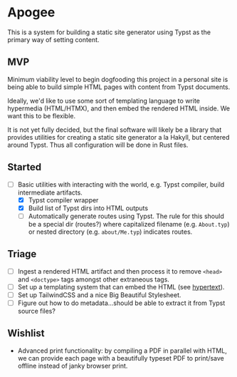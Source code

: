 # Apogee

This is a system for building a static site generator using Typst as the
primary way of setting content.

## MVP

Minimum viability level to begin dogfooding this project in a personal site is
being able to build simple HTML pages with content from Typst documents.

Ideally, we'd like to use some sort of templating language to write hypermedia
(HTML/HTMX), and then embed the rendered HTML inside. We want this to be flexible.

It is not yet fully decided, but the final software will likely be a library
that provides utilities for creating a static site generator a la Hakyll, but
centered around Typst. Thus all configuration will be done in Rust files.

## Started

- [ ] Basic utilities with interacting with the world, e.g. Typst compiler, build intermediate artifacts.
    - [x] Typst compiler wrapper
    - [x] Build list of Typst dirs into HTML outputs
    - [ ] Automatically generate routes using Typst. The rule for this should
      be a special dir (routes?) where capitalized filename (e.g. `About.typ`)
      or nested directory (e.g. `about/Me.typ`) indicates routes.

## Triage

- [ ] Ingest a rendered HTML artifact and then process it to remove `<head>` and `<doctype>` tags amongst other extraneous tags.
- [ ] Set up a templating system that can embed the HTML (see [hypertext](https://github.com/vidhanio/hypertext)).
- [ ] Set up TailwindCSS and a nice Big Beautiful Stylesheet.
- [ ] Figure out how to do metadata...should be able to extract it from Typst source files?

## Wishlist

- Advanced print functionality: by compiling a PDF in parallel with HTML, we
  can provide each page with a beautifully typeset PDF to print/save offline
  instead of janky browser print.
